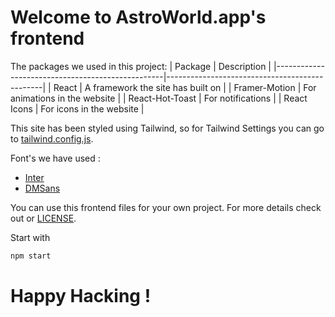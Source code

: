 # Welcome to AstroWorld.app's frontend

The packages we used in this project: 
| Package                                          | Description                                   |
|--------------------------------------------------|-----------------------------------------------|
| React                                            | A framework the site has built on             |
| Framer-Motion                                    | For animations in the website                 |
| React-Hot-Toast                                  | For notifications                             |
| React Icons                                      | For icons in the website                      |


This site has been styled using Tailwind, so for Tailwind Settings you can go to [tailwind.config.js](/tailwind.config.js).

Font's we have used :
- [Inter](https://fonts.google.com/specimen/Inter?query=Inter)
- [DMSans](https://fonts.google.com/specimen/DM+Sans?query=DM+Sans)

You can use this frontend files for your own project. For more details check out or [LICENSE](/LICENSE).

Start with
```javascript
npm start
```

# Happy Hacking !
